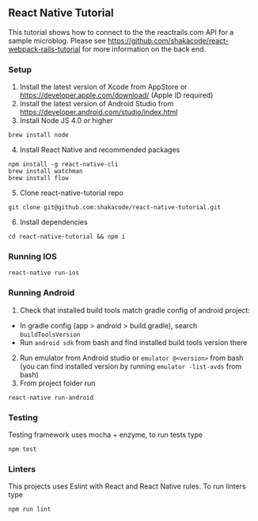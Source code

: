 ## React Native Tutorial
This tutorial shows how to connect to the the reactrails.com API for a sample microblog.
Please see https://github.com/shakacode/react-webpack-rails-tutorial for more information on the back end.

### Setup
1. Install the latest version of Xcode from AppStore or https://developer.apple.com/download/ (Apple ID required)
2. Install the latest version of Android Studio from https://developer.android.com/studio/index.html
3. Install Node JS 4.0 or higher

  ```
  brew install node
  ```
4. Install React Native and recommended packages

  ```
  npm install -g react-native-cli
  brew install watchman
  brew install flow
  ```
5. Clone react-native-tutorial repo

  ```
  git clone git@github.com:shakacode/react-native-tutorial.git
  ```
6. Install dependencies

  ```
  cd react-native-tutorial && npm i
  ```

### Running IOS
```
react-native run-ios
```

### Running Android
1. Check that installed build tools match gradle config of android project:
  - In gradle config (app > android > build.gradle), search `buildToolsVersion`
  - Run `android sdk` from bash and find installed build tools version there
2. Run emulator from Android studio or `emulator @<version>` from bash (you can find installed version by running `emulator -list-avds` from bash)
3. From project folder run
```
react-native run-android
```

### Testing
Testing framework uses mocha + enzyme, to run tests type
```
npm test
```

### Linters
This projects uses Eslint with React and React Native rules. To run linters type
```
npm run lint
```
